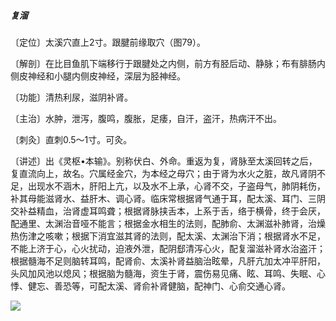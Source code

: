 ##### 复溜

〔定位〕太溪穴直上2寸。跟腱前缘取穴（图79）。

〔解剖〕在比目鱼肌下端移行于跟腱处之内侧，前方有胫后动、静脉；布有腓肠内侧皮神经和小腿内侧皮神经，深层为胫神经。

〔功能〕清热利尿，滋阴补肾。

〔主治〕水肿，泄泻，腹鸣，腹胀，足痿，自汗，盗汗，热病汗不出。

〔刺灸〕直刺0.5〜1寸。可灸。

〔讲述〕出《灵枢•本输》。别称伏白、外命。重返为复，肾脉至太溪回转之后，复直流向上，故名。穴属经金穴，为本经之母穴；由于肾为水火之脏，故凡肾阴不足，出现水不涵木，肝阳上亢，以及水不上承，心肾不交，子盗母气，肺阴耗伤，补其母能滋肾水、益肝木、调心肾。临床常根据肾气通于耳，配太溪、耳门、三阴交补益精血，治肾虚耳鸣聋；根据肾脉挟舌本，上系于舌，络于横骨，终于会厌，配通里、太渊治音哑不能言；根据金水相生的法则，配肺俞、太渊滋补肺肾，治燥热伤津之咳嗽；根据下消宜滋其肾的法则，配太溪、太渊治下消；根据肾水不足，不能上济于心，心火扰动，迫液外泄，配阴郄清泻心火，配复溜滋补肾水治盗汗；根据髓海不足则脑转耳鸣，配肾俞、太溪补肾益脑治眩晕，凡肝亢加太冲平肝阳，头风加风池以熄风；根据脑为髓海，资生于肾，震伤易见痛、眩、耳鸣、失眠、心悸、健忘、善恐等，可配太溪、肾俞补肾健脑，配神门、心俞交通心肾。

![](./img/图79.jpg)
